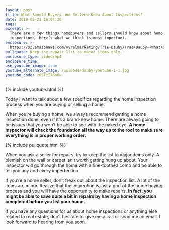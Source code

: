 ```yaml
---
layout: post
title: What Should Buyers and Sellers Know About Inspections?
date: 2018-02-21 16:04:20
tags:
excerpt: >-
  There are a few things homebuyers and sellers should know about home
  inspections. Here’s what we think is most important.
enclosure: >-
  https://s3.amazonaws.com/vyralmarketing/Trae+Dauby/Trae+Dauby-+What+Should+Buyers+and+Sellers+Know+About+Inspections%253F.mp4
pullquote: Keep the repair list to major items only.
enclosure_type: video/mp4
enclosure_time:
use_youtube_image: true
youtube_alternate_image: /uploads/dauby-youtube-1-1.jpg
youtube_code: z6STzI76mOw
---
```


{% include youtube.html %}

Today I want to talk about a few specifics regarding the home inspection process when you are buying or selling a home.

When you’re buying a home, we always recommend getting a home inspection done, even if it’s a brand-new home. There are always going to be issues that you won’t be able to see with the naked eye. **A home inspector will check the foundation all the way up to the roof to make sure everything is in proper working order.**

{% include pullquote.html %}

When you ask a seller for repairs, try to keep the list to major items only. A blemish on the wall or carpet isn’t worth getting hung up about. Your inspector will go through the home with a fine-toothed comb and be able to tell you any and every imperfection.

If you’re a home seller, don’t freak out about the inspection list. A lot of the items are minor. Realize that the inspection is just a part of the home buying process and you will have the opportunity to make repairs. **In fact, you might be able to save quite a bit in repairs by having a home inspection completed before you list your home.**

If you have any questions for us about home inspections or anything else related to real estate, don’t hesitate to give me a call or send me an email. I look forward to hearing from you soon.